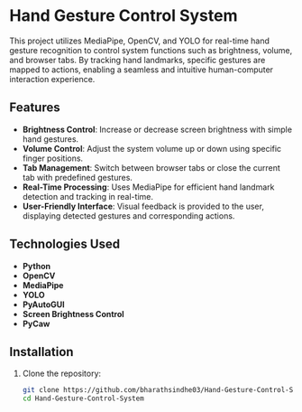 # Hand Gesture Control System

This project utilizes MediaPipe, OpenCV, and YOLO for real-time hand gesture recognition to control system functions such as brightness, volume, and browser tabs. By tracking hand landmarks, specific gestures are mapped to actions, enabling a seamless and intuitive human-computer interaction experience.

## Features

- **Brightness Control**: Increase or decrease screen brightness with simple hand gestures.
- **Volume Control**: Adjust the system volume up or down using specific finger positions.
- **Tab Management**: Switch between browser tabs or close the current tab with predefined gestures.
- **Real-Time Processing**: Uses MediaPipe for efficient hand landmark detection and tracking in real-time.
- **User-Friendly Interface**: Visual feedback is provided to the user, displaying detected gestures and corresponding actions.

## Technologies Used

- **Python**
- **OpenCV**
- **MediaPipe**
- **YOLO**
- **PyAutoGUI**
- **Screen Brightness Control**
- **PyCaw**

## Installation

1. Clone the repository:

   ```sh
   git clone https://github.com/bharathsindhe03/Hand-Gesture-Control-System.git
   cd Hand-Gesture-Control-System
